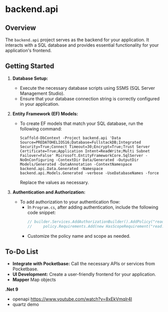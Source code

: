# backend.api

## Overview

The `backend.api` project serves as the backend for your application. It interacts with a SQL database and provides essential functionality for your application's frontend.

## Getting Started

1. **Database Setup:**
   - Execute the necessary database scripts using SSMS (SQL Server Management Studio).
   - Ensure that your database connection string is correctly configured in your application.

2. **Entity Framework (EF) Models:**
   - To create EF models that match your SQL database, run the following command:
     ```
     Scaffold-DbContext -Project backend.api 'Data Source=PREDATOHELIOS16;Database=FullstackDB;Integrated Security=True;Connect Timeout=30;Encrypt=True;Trust Server Certificate=True;Application Intent=ReadWrite;Multi Subnet Failover=False' Microsoft.EntityFrameworkCore.SqlServer -NoOnConfiguring -ContextDir Data/Generated -OutputDir Models/Generated -DataAnnotation -ContextNamespace backend.api.Data.Generated -Namespace backend.api.Models.Generated -verbose -UseDatabaseNames -force
     ```
     Replace the values as necessary.

3. **Authentication and Authorization:**
   - To add authorization to your authentication flow:
     - In `Program.cs`, after adding authentication, include the following code snippet:
       ```csharp
       // builder.Services.AddAuthorizationBuilder().AddPolicy("read:messages", policy =>
       //     policy.Requirements.Add(new HasScopeRequirement("read:messages", builder.Configuration["Auth0:Domain"]!)));
       ```
     - Customize the policy name and scope as needed.

## To-Do List

- **Integrate with Pocketbase:** Call the necessary APIs or services from Pocketbase.
- **UI Development:** Create a user-friendly frontend for your application.
- **Mapper** Map objects


**.Net 9**
- openapi https://www.youtube.com/watch?v=8xEkVmqlr4I
- quartz demo 